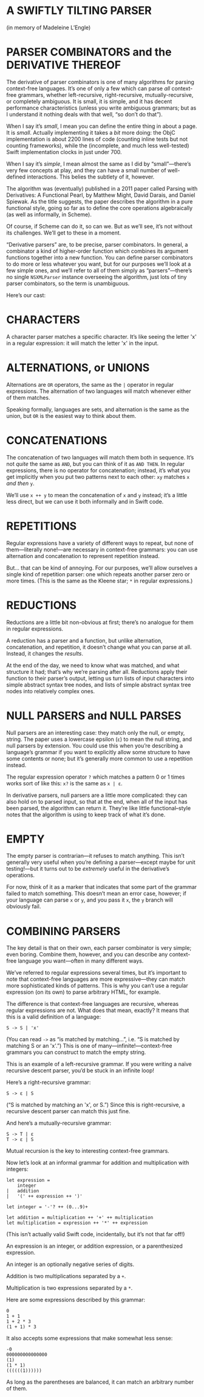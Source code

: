 # A SWIFTLY TILTING PARSER

(in memory of Madeleine L’Engle)

# PARSER COMBINATORS and the DERIVATIVE THEREOF

The derivative of parser combinators is one of many algorithms for parsing context-free languages. It’s one of only a few which can parse *all* context-free grammars, whether left-recursive, right-recursive, mutually-recursive, or completely ambiguous. It is small, it is simple, and it has decent performance characteristics (unless you write ambiguous grammars; but as I understand it nothing deals with that well, “so don’t do that”).

When I say it’s *small*, I mean you can define the entire thing in about a page. It is *small*. Actually implementing it takes a *bit* more doing: the ObjC implementation is about 2200 lines of code (counting inline tests but not counting frameworks), while the (incomplete, and much less well-tested) Swift implementation clocks in just under 700.

When I say it’s *simple*, I mean almost the same as I did by “small”—there’s very few concepts at play, and they can have a small number of well-defined interactions. This belies the subtlety of it, however.

The algorithm was (eventually) published in a 2011 paper called Parsing with Derivatives: A Functional Pearl, by Matthew Might, David Darais, and Daniel Spiewak. As the title suggests, the paper describes the algorithm in a pure functional style, going so far as to define the core operations algebraically (as well as informally, in Scheme).

Of course, if Scheme can do it, so can we. But as we’ll see, it’s not without its challenges. We’ll get to these in a moment.

“Derivative parsers” are, to be precise, parser combinators. In general, a combinator a kind of higher-order function which combines its argument functions together into a new function. You can define parser combinators to do more or less whatever you want, but for our purposes we’ll look at a few simple ones, and we’ll refer to all of them simply as “parsers”—there’s no single `NSXMLParser` instance overseeing the algorithm, just lots of tiny parser combinators, so the term is unambiguous.

Here’s our cast:


# CHARACTERS

A character parser matches a specific character. It’s like seeing the letter 'x' in a regular expression: it will match the letter 'x' in the input.


# ALTERNATIONS, or UNIONS

Alternations are `OR` operators, the same as the `|` operator in regular expressions. The alternation of two languages will match whenever either of them matches.

Speaking formally, languages are sets, and alternation is the same as the union, but `OR` is the easiest way to think about them.


# CONCATENATIONS

The concatenation of two languages will match them both in sequence. It’s not *quite* the same as `AND`, but you can think of it as `AND THEN`. In regular expressions, there is no operator for concatenation; instead, it’s what you get implicitly when you put two patterns next to each other: `xy` matches `x` *and then* `y`.

We’ll use `x ++ y` to mean the concatenation of `x` and `y` instead; it’s a little less direct, but we can use it both informally and in Swift code.


# REPETITIONS

Regular expressions have a variety of different ways to repeat, but none of them—literally none!—are necessary in context-free grammars: you can use alternation and concatenation to represent repetition instead.

But… that can be kind of annoying. For our purposes, we’ll allow ourselves a single kind of repetition parser: one which repeats another parser zero or more times. (This is the same as the Kleene star; `*` in regular expressions.)


# REDUCTIONS

Reductions are a little bit non-obvious at first; there’s no analogue for them in regular expressions.

A reduction has a parser and a function, but unlike alternation, concatenation, and repetition, it doesn’t change what you can parse at all. Instead, it changes the *results*.

At the end of the day, we need to know what was matched, and what structure it had; that’s why we’re parsing after all. Reductions apply their function to their parser’s output, letting us turn lists of input characters into simple abstract syntax tree nodes, and lists of simple abstract syntax tree nodes into relatively complex ones.


# NULL PARSERS and NULL PARSES

Null parsers are an interesting case: they match only the null, or empty, string. The paper uses a lowercase epsilon (`ε`) to mean the null string, and null parsers by extension. You could use this when you’re describing a language’s grammar if you want to explicitly allow some structure to have some contents or none; but it’s generally more common to use a repetition instead.

The regular expression operator `?` which matches a pattern 0 or 1 times works sort of like this: `x?` is the same as `x | ε`.

In derivative parsers, null parsers are a little more complicated: they can also hold on to parsed input, so that at the end, when all of the input has been parsed, the algorithm can return it. They’re like little functional–style notes that the algorithm is using to keep track of what it’s done.


# EMPTY

The empty parser is contrarian—it refuses to match anything. This isn’t generally very useful when you’re defining a parser—except maybe for unit testing!—but it turns out to be *extremely* useful in the derivative’s operations.

For now, think of it as a marker that indicates that some part of the grammar failed to match something. This doesn’t mean an error case, however; if your language can parse `x` or `y`, and you pass it `x`, the `y` branch will obviously fail.


# COMBINING PARSERS

The key detail is that on their own, each parser combinator is very simple; even boring. Combine them, however, and you can describe any context-free language you want—often in many different ways.

We’ve referred to regular expressions several times, but it’s important to note that context-free languages are more expressive—they can match more sophisticated kinds of patterns. This is why you can’t use a regular expression (on its own) to parse arbitrary HTML, for example.

The difference is that context-free languages are recursive, whereas regular expressions are not. What does that mean, exactly? It means that this is a valid definition of a language:

	S -> S | 'x'

(You can read `->` as “is matched by matching…”, i.e. “S is matched by matching S or an 'x'.”) This is one of many—infinite!—context-free grammars you can construct to match the empty string.

This is an example of a left-recursive grammar. If you were writing a naïve recursive descent parser, you’d be stuck in an infinite loop!

Here’s a right-recursive grammar:

	S -> ε | S

(“S is matched by matching an 'x', or S.”) Since this is right-recursive, a recursive descent parser can match this just fine.

And here’s a mutually-recursive grammar:

	S -> T | ε
	T -> ε | S

Mutual recursion is the key to interesting context-free grammars.

Now let’s look at an informal grammar for addition and multiplication with integers:

	let expression =
		integer
	|	addition
	|	'(' ++ expression ++ ')'
	
	let integer = '-'? ++ (0...9)+
	
	let addition = multiplication ++ '+' ++ multiplication
	let multiplication = expression ++ '*' ++ expression

(This isn’t actually valid Swift code, incidentally, but it’s not that far off!)

An expression is an integer, or addition expression, or a parenthesized expression.

An integer is an optionally negative series of digits.

Addition is two multiplications separated by a `+`.

Multiplication is two expressions separated by a `*`.

Here are some expressions described by this grammar:

	0
	1 + 1
	1 + 2 * 3
	(1 + 1) * 3

It also accepts some expressions that make somewhat less sense:

	-0
	000000000000000
	(1)
	(1 * 1)
	((((((1))))))

As long as the parentheses are balanced, it can match an arbitrary number of them.

